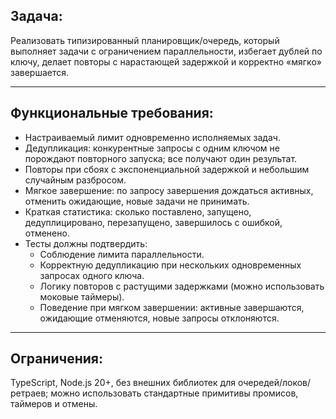 ## Задача:   
Реализовать типизированный планировщик/очередь, который выполняет задачи с ограничением параллельности, избегает дублей по ключу, делает повторы с нарастающей задержкой и корректно «мягко» завершается.

---

## Функциональные требования:  
- Настраиваемый лимит одновременно исполняемых задач.
- Дедупликация: конкурентные запросы с одним ключом не порождают повторного запуска; все получают один результат.
- Повторы при сбоях с экспоненциальной задержкой и небольшим случайным разбросом.
- Мягкое завершение: по запросу завершения дождаться активных, отменить ожидающие, новые задачи не принимать.
- Краткая статистика: сколько поставлено, запущено, дедуплицировано, перезапущено, завершилось с ошибкой, отменено.
- Тесты должны подтвердить:
    - Соблюдение лимита параллельности.
    - Корректную дедупликацию при нескольких одновременных запросах одного ключа.
    - Логику повторов с растущими задержками (можно использовать моковые таймеры).
    - Поведение при мягком завершении: активные завершаются, ожидающие отменяются, новые запросы отклоняются.

---

## Ограничения:  
TypeScript, Node.js 20+, без внешних библиотек для очередей/локов/ретраев; можно использовать стандартные примитивы промисов, таймеров и отмены.